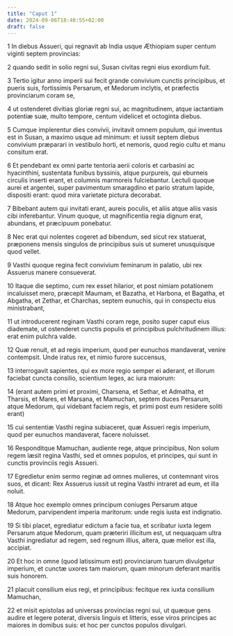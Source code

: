 ```yaml
---
title: "Caput 1"
date: 2024-09-06T18:40:55+02:00
draft: false
---
```




1 In diebus Assueri, qui regnavit ab India usque Æthiopiam super centum viginti septem provincias:

2 quando sedit in solio regni sui, Susan civitas regni eius exordium fuit.

3 Tertio igitur anno imperii sui fecit grande convivium cunctis principibus, et pueris suis, fortissimis Persarum, et Medorum inclytis, et præfectis provinciarum coram se,

4 ut ostenderet divitias gloriæ regni sui, ac magnitudinem, atque iactantiam potentiæ suæ, multo tempore, centum videlicet et octoginta diebus.

5 Cumque implerentur dies convivii, invitavit omnem populum, qui inventus est in Susan, a maximo usque ad minimum: et iussit septem diebus convivium præparari in vestibulo horti, et nemoris, quod regio cultu et manu consitum erat.

6 Et pendebant ex omni parte tentoria aerii coloris et carbasini ac hyacinthini, sustentata funibus byssinis, atque purpureis, qui eburneis circulis inserti erant, et columnis marmoreis fulciebantur. Lectuli quoque aurei et argentei, super pavimentum smaragdino et pario stratum lapide, dispositi erant: quod mira varietate pictura decorabat.

7 Bibebant autem qui invitati erant, aureis poculis, et aliis atque aliis vasis cibi inferebantur. Vinum quoque, ut magnificentia regia dignum erat, abundans, et præcipuum ponebatur.

8 Nec erat qui nolentes cogeret ad bibendum, sed sicut rex statuerat, præponens mensis singulos de principibus suis ut sumeret unusquisque quod vellet.

9 Vasthi quoque regina fecit convivium feminarum in palatio, ubi rex Assuerus manere consueverat.

10 Itaque die septimo, cum rex esset hilarior, et post nimiam potationem incaluisset mero, præcepit Maumam, et Bazatha, et Harbona, et Bagatha, et Abgatha, et Zethar, et Charchas, septem eunuchis, qui in conspectu eius ministrabant,

11 ut introducerent reginam Vasthi coram rege, posito super caput eius diademate, ut ostenderet cunctis populis et principibus pulchritudinem illius: erat enim pulchra valde.

12 Quæ renuit, et ad regis imperium, quod per eunuchos mandaverat, venire contempsit. Unde iratus rex, et nimio furore succensus,

13 interrogavit sapientes, qui ex more regio semper ei aderant, et illorum faciebat cuncta consilio, scientium leges, ac iura maiorum:

14 (erant autem primi et proximi, Charsena, et Sethar, et Admatha, et Tharsis, et Mares, et Marsana, et Mamuchan, septem duces Persarum, atque Medorum, qui videbant faciem regis, et primi post eum residere soliti erant)

15 cui sententiæ Vasthi regina subiaceret, quæ Assueri regis imperium, quod per eunuchos mandaverat, facere noluisset.

16 Responditque Mamuchan, audiente rege, atque principibus, Non solum regem læsit regina Vasthi, sed et omnes populos, et principes, qui sunt in cunctis provinciis regis Assueri.

17 Egredietur enim sermo reginæ ad omnes mulieres, ut contemnant viros suos, et dicant: Rex Assuerus iussit ut regina Vasthi intraret ad eum, et illa noluit.

18 Atque hoc exemplo omnes principum coniuges Persarum atque Medorum, parvipendent imperia maritorum: unde regis iusta est indignatio.

19 Si tibi placet, egrediatur edictum a facie tua, et scribatur iuxta legem Persarum atque Medorum, quam præteriri illicitum est, ut nequaquam ultra Vasthi ingrediatur ad regem, sed regnum illius, altera, quæ melior est illa, accipiat.

20 Et hoc in omne (quod latissimum est) provinciarum tuarum divulgetur imperium, et cunctæ uxores tam maiorum, quam minorum deferant maritis suis honorem.

21 placuit consilium eius regi, et principibus: fecitque rex iuxta consilium Mamuchan,

22 et misit epistolas ad universas provincias regni sui, ut quæque gens audire et legere poterat, diversis linguis et litteris, esse viros principes ac maiores in domibus suis: et hoc per cunctos populos divulgari.

